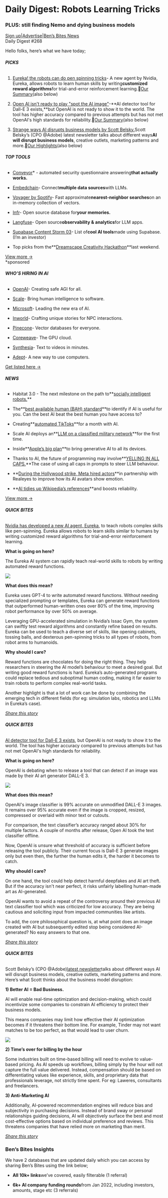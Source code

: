 # Daily Digest: Robots Learning Tricks

### PLUS: still finding Nemo and dying business models

[Sign up](https://www.bensbites.co/?utm_source=bensbites\&utm_medium=referral\&utm_campaign=daily-digest-robots-learning-tricks)|[Advertise](https://sponsor.bensbites.co/?utm_source=bensbites\&utm_medium=referral\&utm_campaign=daily-digest-robots-learning-tricks)|[Ben’s Bites News](https://news.bensbites.co/?utm_source=bensbites\&utm_medium=referral\&utm_campaign=daily-digest-robots-learning-tricks)\
Daily Digest #268

Hello folks, here’s what we have today;

###### **PICKS**

1. [Eureka! the robots can do pen spinning tricks](https://eureka-research.github.io/?utm_source=bensbites\&utm_medium=referral\&utm_campaign=daily-digest-robots-learning-tricks)- A new agent by Nvidia, Eureka, allows robots to learn human skills by writing**customized reward algorithms**for trial-and-error reinforcement learning.🍿[Our Summary](https://bensbites.beehiiv.com/p/eureka-robots-can-pen-spinning-tricks)(also below)

2. [Open AI isn't ready to play "spot the AI image](https://techcrunch.com/2023/10/19/openai-debates-when-to-release-its-ai-generated-image-detector/?utm_source=bensbites\&utm_medium=referral\&utm_campaign=daily-digest-robots-learning-tricks)["](https://techcrunch.com/2023/10/19/openai-debates-when-to-release-its-ai-generated-image-detector/?utm_source=bensbites\&utm_medium=referral\&utm_campaign=daily-digest-robots-learning-tricks)-\*\*AI detector tool for Dall-E 3 exists,\*\*but OpenAI is not ready to show it to the world. The tool has higher accuracy compared to previous attempts but has not met OpenAI's high standards for reliability.🍿[Our Summary](https://bensbites.beehiiv.com/p/open-ai-isnt-ready-play-spot-ai-image)(also below)

3. [Strange ways AI disrupts business models by Scott Belsky.](https://www.implications.com/p/strange-ways-ai-disrupts-business?utm_source=bensbites\&utm_medium=referral\&utm_campaign=daily-digest-robots-learning-tricks)Scott Belsky’s (CPO @Adobe) latest newsletter talks about different ways**AI will disrupt business models**, creative outlets, marketing patterns and more.🍿[Our Highlights](https://bensbites.beehiiv.com/p/3-ways-ai-will-disrupt-business-models)(also below)

###### **TOP TOOLS**

- [Conveyor](https://www.conveyor.com/security-questionnaire-automation-software?utm_medium=paid-media\&utm_source=bensbites)\* - automated security questionnaire answering**that actually works.**

- [Embedchain](https://embedchain.ai/?utm_source=bensbites\&utm_medium=referral\&utm_campaign=daily-digest-robots-learning-tricks)- Connect**multiple data sources**with LLMs.

- [Voyager by Spotify](https://github.com/spotify/voyager?utm_source=bensbites\&utm_medium=referral\&utm_campaign=daily-digest-robots-learning-tricks)- Fast approximate**nearest-neighbor searches**on an in-memory collection of vectors.

- [Infr](https://www.infrhq.com/?utm_source=bensbites\&utm_medium=referral\&utm_campaign=daily-digest-robots-learning-tricks)- Open source database for**your memories.**

- [Langfuse](https://langfuse.com/?utm_source=bensbites\&utm_medium=referral\&utm_campaign=daily-digest-robots-learning-tricks)- Open source**observability & analytics**for LLM apps.

- [Supabase Content Storm 03](https://twitter.com/supabase/status/1715398290596868536?utm_source=bensbites\&utm_medium=referral\&utm_campaign=daily-digest-robots-learning-tricks)- List of**cool AI tools**made using Supabase. (I’m an investor)

- Top picks from the\*\*[Dreamscape Creativity Hackathon](https://twitter.com/alexreibman/status/1716369500457857027?utm_source=bensbites\&utm_medium=referral\&utm_campaign=daily-digest-robots-learning-tricks)\*\*last weekend.

[View more →](https://news.bensbites.co/tags/show?utm_source=bensbites\&utm_medium=referral\&utm_campaign=daily-digest-robots-learning-tricks)\
\*sponsored

###### **WHO’S HIRING IN AI**

- [OpenAI](https://openai.com/careers?utm_source=bensbites\&utm_medium=referral\&utm_campaign=daily-digest-robots-learning-tricks)- Creating safe AGI for all.

- [Scale](https://scale.com/careers?utm_source=bensbites\&utm_medium=referral\&utm_campaign=daily-digest-robots-learning-tricks)- Bring human intelligence to software.

- [Microsoft](https://jobs.careers.microsoft.com/global/en/search?q=AI\&utm_source=bensbites\&utm_medium=referral\&utm_campaign=daily-digest-robots-learning-tricks)- Leading the new era of AI.

- [Inworld](https://inworld.ai/careers?utm_source=bensbites\&utm_medium=referral\&utm_campaign=daily-digest-robots-learning-tricks)- Crafting unique stories for NPC interactions.

- [Pinecone](https://www.pinecone.io/careers/?utm_source=bensbites\&utm_medium=referral\&utm_campaign=daily-digest-robots-learning-tricks)- Vector databases for everyone.

- [Coreweave](https://coreweave.com/careers?utm_source=bensbites\&utm_medium=referral\&utm_campaign=daily-digest-robots-learning-tricks)- The GPU cloud.

- [Synthesia](https://www.synthesia.io/careers?utm_source=bensbites\&utm_medium=referral\&utm_campaign=daily-digest-robots-learning-tricks)- Text to videos in minutes.

- [Adept](https://www.adept.ai/careers?utm_source=bensbites\&utm_medium=referral\&utm_campaign=daily-digest-robots-learning-tricks)- A new way to use computers.

[Get listed here →](mailto:ben+hiring@bensbites.co)

###### **NEWS**

- Habitat 3.0 - The next milestone on the path to\*\*[socially intelligent robots.](https://ai.meta.com/blog/habitat-3-socially-intelligent-robots-siro?utm_source=bensbites\&utm_medium=referral\&utm_campaign=daily-digest-robots-learning-tricks)\*\*

- The\*\*[best available human (BAH) standard](https://www.oneusefulthing.org/p/the-best-available-human-standard?utm_source=bensbites\&utm_medium=referral\&utm_campaign=daily-digest-robots-learning-tricks)\*\*to identify if AI is useful for you. Can the best AI beat the best human you have access to?

- Creating\*\*[automated TikToks](https://www.youtube.com/watch?v=s4aCXVCQJow\&utm_source=bensbites\&utm_medium=referral\&utm_campaign=daily-digest-robots-learning-tricks)\*\*for a month with AI.

- Scale AI deploys an\*\*[LLM on a classified military network](https://www.washingtonpost.com/technology/2023/10/22/scale-ai-us-military/?utm_source=bensbites\&utm_medium=referral\&utm_campaign=daily-digest-robots-learning-tricks)\*\*for the first time.

- Inside\*\*[Apple’s big plan](https://www.bloomberg.com/news/newsletters/2023-10-22/what-is-apple-doing-in-ai-revamping-siri-search-apple-music-and-other-apps-lo1ffr7p?utm_source=bensbites\&utm_medium=referral\&utm_campaign=daily-digest-robots-learning-tricks)\*\*to bring generative AI to all its devices.

- Thanks to AI, the future of programming may involve\*\*[YELLING IN ALL CAPS.](https://arstechnica.com/information-technology/2023/10/thanks-to-ai-the-future-of-programming-may-involve-yelling-in-all-caps/?utm_source=bensbites\&utm_medium=referral\&utm_campaign=daily-digest-robots-learning-tricks)\*\*The case of using all caps in prompts to steer LLM behaviour.

- \*\*[During the Hollywood strike, Meta hired actors](https://www.technologyreview.com/2023/10/19/1081974/meta-realeyes-artificial-intelligence-hollywood-actors-strike/?utm_source=bensbites\&utm_medium=referral\&utm_campaign=daily-digest-robots-learning-tricks)\*\*in partnership with Realeyes to improve how its AI avatars show emotion.

- \*\*[AI tidies up Wikipedia’s references](https://www.nature.com/articles/d41586-023-02894-x?utm_source=bensbites\&utm_medium=referral\&utm_campaign=daily-digest-robots-learning-tricks)\*\*and boosts reliability.

[View more →](https://news.bensbites.co/tags/news/trending?utm_source=bensbites\&utm_medium=referral\&utm_campaign=daily-digest-robots-learning-tricks)

###### **QUICK BITES**

[Nvidia has developed a new AI agent, Eureka](https://eureka-research.github.io/?utm_source=bensbites\&utm_medium=referral\&utm_campaign=daily-digest-robots-learning-tricks), to teach robots complex skills like pen-spinning. Eureka allows robots to learn skills similar to humans by writing customized reward algorithms for trial-and-error reinforcement learning.

**What is going on here?**

The Eureka AI system can rapidly teach real-world skills to robots by writing automated reward functions.

![](https://media.beehiiv.com/cdn-cgi/image/fit=scale-down,format=auto,onerror=redirect,quality=80/uploads/asset/file/3194a0e5-c599-47b4-8dcc-be41a5b8105f/image.png)

**What does this mean?**

Eureka uses GPT-4 to write automated reward functions. Without needing specialized prompting or templates, Eureka can generate reward functions that outperformed human-written ones over 80% of the time, improving robot performance by over 50% on average.

Leveraging GPU-accelerated simulation in Nvidia’s Issac Gym, the system can swiftly test reward algorithms and constantly refine based on results. Eureka can be used to teach a diverse set of skills, like opening cabinets, tossing balls, and dexterous pen-spinning tricks to all types of robots, from robot arms to humanoids.

**Why should I care?**

Reward functions are chocolates for doing the right thing. They help researchers in steering the AI model’s behaviour to meet a desired goal. But writing good reward functions is hard. Eureka’s auto-generated programs could replace tedious and suboptimal human coding, making it far easier to train robots to perform complex real-world tasks.

Another highlight is that a lot of work can be done by combining the emerging tech in different fields (for eg: simulation labs, robotics and LLMs in Eureka’s case).

[*Share this story*](https://bensbites.beehiiv.com/p/eureka-robots-can-pen-spinning-tricks)

###### **QUICK BITES**

[AI detector tool for Dall-E 3 exists](https://techcrunch.com/2023/10/19/openai-debates-when-to-release-its-ai-generated-image-detector/?utm_source=bensbites\&utm_medium=referral\&utm_campaign=daily-digest-robots-learning-tricks), but OpenAI is not ready to show it to the world. The tool has higher accuracy compared to previous attempts but has not met OpenAI's high standards for reliability.

**What is going on here?**

OpenAI is debating when to release a tool that can detect if an image was made by their AI art generator DALL-E 3.

![](https://media.beehiiv.com/cdn-cgi/image/fit=scale-down,format=auto,onerror=redirect,quality=80/uploads/asset/file/fb005dbf-4ae0-4767-bb16-4e57ec27a979/image_1_.jpg)

**What does this mean?**

OpenAI's image classifier is 99% accurate on unmodified DALL-E 3 images. It remains over 95% accurate even if the image is cropped, resized, compressed or overlaid with minor text or cutouts.

For comparison, the text classifier’s accuracy ranged about 30% for multiple factors. A couple of months after release, Open AI took the text classifier offline.

Now, OpenAI is unsure what threshold of accuracy is sufficient before releasing the tool publicly. Their current focus is Dall-E 3 generate images only but even then, the further the human edits it, the harder it becomes to catch.

**Why should I care?**

On one hand, the tool could help detect harmful deepfakes and AI art theft. But if the accuracy isn't near perfect, it risks unfairly labelling human-made art as AI-generated.

OpenAI wants to avoid a repeat of the controversy around their previous AI text classifier tool which was criticized for low accuracy. They are being cautious and soliciting input from impacted communities like artists.

To add, the core philosophical question is, at what point does an image created with AI but subsequently edited stop being considered AI-generated? No easy answers to that one.

[*Share this story*](https://bensbites.beehiiv.com/p/open-ai-isnt-ready-play-spot-ai-image)

###### **QUICK BITES**

Scott Belsky’s (CPO @Adobe)[latest newsletter](https://www.implications.com/p/strange-ways-ai-disrupts-business?utm_source=bensbites\&utm_medium=referral\&utm_campaign=daily-digest-robots-learning-tricks)talks about different ways AI will disrupt business models, creative outlets, marketing patterns and more. Here’s what Scott thinks about the business model disruption:

**1) Better AI = Bad Business.**

AI will enable real-time optimization and decision-making, which could incentivize some companies to constrain AI efficiency to protect their business models.

This means companies may limit how effective their AI optimization becomes if it threatens their bottom line. For example, Tinder may not want matches to be too perfect, as that would lead to user churn.

![](https://media.beehiiv.com/cdn-cgi/image/fit=scale-down,format=auto,onerror=redirect,quality=80/uploads/asset/file/303eebe4-cb11-447f-855b-2a44a7f5ddd5/image.png)

**2) Time’s over for billing by the hour**

Some industries built on time-based billing will need to evolve to value-based pricing. As AI speeds up workflows, billing simply by the hour will not capture the full value delivered. Instead, compensation should be based on differentiating values like experience, skills, and proprietary data that professionals leverage, not strictly time spent. For eg: Laweres, consultants and freelancers.

**3) Anti-Marketing AI**

Additionally, AI-powered recommendation engines will reduce bias and subjectivity in purchasing decisions. Instead of brand sway or personal relationships guiding decisions, AI will objectively surface the best and most cost-effective options based on individual preference and reviews. This threatens companies that have relied more on marketing than merit.

[*Share this story*](https://bensbites.beehiiv.com/p/3-ways-ai-will-disrupt-business-models)

### Ben’s Bites Insights

We have 2 databases that are updated daily which you can access by sharing Ben’s Bites using the link below;

- **All 10k+ links**we’ve covered, easily filterable (1 referral)

- **6k+ AI company funding rounds**from Jan 2022, including investors, amounts, stage etc (3 referrals)
